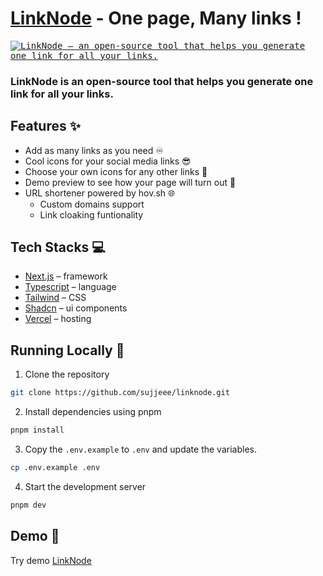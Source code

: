 # [LinkNode](https://linknode.vercel.app/) - One page, Many links !

<kbd>
<a href="https://linknode.vercel.app">
  <img alt="LinkNode – an open-source tool that helps you generate one link for all your links." src="https://linknode.vercel.app/og-image.png">
</a>
</kbd>

### LinkNode is an open-source tool that helps you generate one link for all your links.

## Features ✨

- Add as many links as you need ♾️
- Cool icons for your social media links 😎
- Choose your own icons for any other links 🔧
- Demo preview to see how your page will turn out 👀
- URL shortener powered by hov.sh 🌐
  - Custom domains support
  - Link cloaking funtionality

## Tech Stacks 💻

- [Next.js](https://nextjs.org/) – framework
- [Typescript](https://www.typescriptlang.org/) – language
- [Tailwind](https://tailwindcss.com/) – CSS
- [Shadcn](https://upstash.com/) – ui components
- [Vercel](https://vercel.com/) – hosting

## Running Locally 🚀

1. Clone the repository

```bash
git clone https://github.com/sujjeee/linknode.git
```

2. Install dependencies using pnpm

```bash
pnpm install
```

3. Copy the `.env.example` to `.env` and update the variables.
 ```bash
cp .env.example .env
```

4. Start the development server

```bash
pnpm dev
```


## Demo 👀

Try demo <a href="https://dub.sh/linknode">LinkNode</a>
